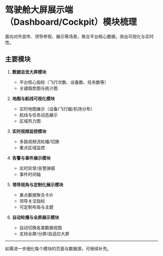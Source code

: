 # 驾驶舱大屏展示端（Dashboard/Cockpit）模块梳理

面向对外宣传、领导参观、展示等场景，聚合平台核心数据，突出可视化与实时性。

## 主要模块

1. **数据总览大屏模块**
   - 平台核心指标（飞行次数、设备数、任务数等）
   - 关键趋势图与统计图

2. **地图与航线可视化模块**
   - 实时地图展示（设备/飞行器/机场分布）
   - 航线与任务动态展示
   - 区域热力图

3. **实时视频监控模块**
   - 多路视频流轮播/切换
   - 重点区域监控

4. **告警与事件展示模块**
   - 实时异常/告警弹窗
   - 事件时间轴

5. **领导视角与定制化展示模块**
   - 重点数据聚合卡片
   - 领导关注指标
   - 可定制布局与主题

6. **自动轮播与全屏展示模块**
   - 自动切换各类数据视图
   - 支持全屏/分屏/自适应大屏

---

如需进一步细化每个模块的页面与数据源，可继续补充。
